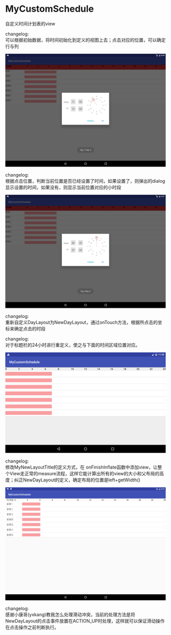 # MyCustomSchedule

自定义时间计划表的view


changelog:  
可以根据初始数据，将时间初始化到定义的视图上去；点击对应的位置，可以确定行与列

![确定行与列](https://github.com/adoubo/MyCustomSchedule/blob/master/Screenshot_1489741197.png)

changelog:  
根据点击位置，判断当前位置是否已经设置了时间，如果设置了，则弹出的dialog显示设置的时间，如果没有，则显示当前位置对应的小时段

![当前位置是否已经设置了时间段](https://github.com/adoubo/MyCustomSchedule/blob/master/Screenshot_1489807277.png)

changelog:  
重新自定义DayLayout为NewDayLayout，通过onTouch方法，根据所点击的坐标来确定点击的时段

changelog:  
对于标题栏的24小时进行重定义，使之与下面的时间区域位置对应。

![自定义的24小时标题栏](https://github.com/adoubo/MyCustomSchedule/blob/master/Screenshot_1490010913.png)

changelog:  
修改MyNewLayoutTitle的定义方式，在 onFinishInflate函数中添加view，让整个View走正常的measure流程，这样它能计算出所有的view的大小和父布局的高度；纠正NewDayLayout的定义，确定布局的位置是left+getWidth()

![现实上增加了左侧的文字说明](https://github.com/adoubo/MyCustomSchedule/blob/master/Screenshot_1490084597.png)

changelog:  
感谢小康哥(yxkang)教我怎么处理滑动冲突，当前的处理方法是将NewDayLayout的点击事件放置在ACTION_UP时处理，这样就可以保证滑动操作在点击操作之前判断执行。